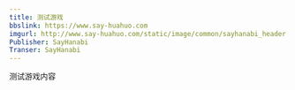 ```yaml
---
title: 测试游戏
bbslink: https://www.say-huahuo.com
imgurl: http://www.say-huahuo.com/static/image/common/sayhanabi_header.png
Publisher: SayHanabi
Transer: SayHanabi
---
```


测试游戏内容<!--more-->
